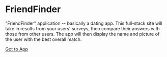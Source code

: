# FriendFinder
"FriendFinder" application -- basically a dating app. This full-stack site will take in results from your users' surveys, then compare their answers with those from other users. The app will then display the name and picture of the user with the best overall match.


[Got to App](https://morning-castle-68929.herokuapp.com/)
